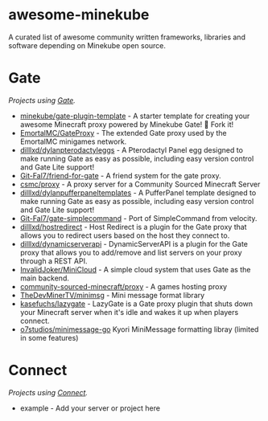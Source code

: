 # awesome-minekube

A curated list of awesome community written frameworks, libraries and software depending on Minekube open source.

# Gate

_Projects using [Gate](https://gate.minekube.com/)._

- [minekube/gate-plugin-template](https://github.com/minekube/gate-plugin-template) - A starter template for creating your awesome Minecraft proxy powered by Minekube Gate! 🚀 Fork it!
- [EmortalMC/GateProxy](https://github.com/EmortalMC/GateProxy) - The extended Gate proxy used by the EmortalMC minigames network.
- [dilllxd/dylanpterodactyleggs](https://github.com/dilllxd/dylanpterodactyleggs/tree/main/minecraft/gate) - A Pterodactyl Panel egg designed to make running Gate as easy as possible, including easy version control and Gate Lite support!
- [Git-Fal7/friend-for-gate](https://github.com/Git-Fal7/friend-for-gate) - A friend system for the gate proxy.
- [csmc/proxy](https://github.com/community-sourced-minecraft/proxy) - A proxy server for a Community Sourced Minecraft Server
- [dilllxd/dylanpufferpaneltemplates](https://github.com/dilllxd/dylanpufferpaneltemplates/tree/main/minecraft/gate) - A PufferPanel template designed to make running Gate as easy as possible, including easy version control and Gate Lite support!
- [Git-Fal7/gate-simplecommand](https://github.com/Git-Fal7/gate-simplecommand) - Port of SimpleCommand from velocity.
- [dilllxd/hostredirect](https://github.com/dilllxd/hostredirect) - Host Redirect is a plugin for the Gate proxy that allows you to redirect users based on the host they connect to.
- [dilllxd/dynamicserverapi](https://github.com/dilllxd/dynamicserverapi) - DynamicServerAPI is a plugin for the Gate proxy that allows you to add/remove and list servers on your proxy through a REST API.
- [InvalidJoker/MiniCloud](https://github.com/InvalidJoker/MiniCloud) - A simple cloud system that uses Gate as the main backend.
- [community-sourced-minecraft/proxy](https://github.com/community-sourced-minecraft/proxy) - A games hosting proxy
- [TheDevMinerTV/minimsg](https://github.com/TheDevMinerTV/minimsg) - Mini message format library
- [kasefuchs/lazygate](https://github.com/kasefuchs/lazygate) - LazyGate is a Gate proxy plugin that shuts down your Minecraft server when it's idle and wakes it up when players connect.
- [o7studios/minimessage-go](https://github.com/o7studios/minimessage-go) Kyori MiniMessage formatting libray (limited in some features)

# Connect

_Projects using [Connect](https://connect.minekube.com/)._

- example - Add your server or project here
